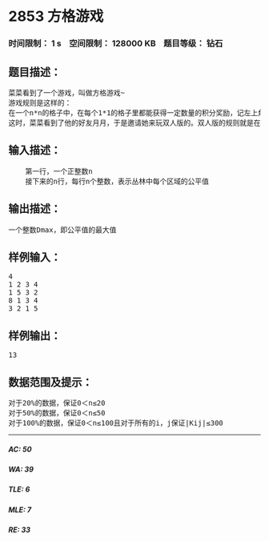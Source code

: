 # 2853 方格游戏   
### 时间限制： 1 s&nbsp;&nbsp;&nbsp;&nbsp;空间限制： 128000 KB&nbsp;&nbsp;&nbsp;&nbsp;题目等级： 钻石  
## 题目描述：  

<pre>
菜菜看到了一个游戏，叫做方格游戏~
游戏规则是这样的：
在一个n*n的格子中，在每个1*1的格子里都能获得一定数量的积分奖励，记左上角为(1,1)，右下角为(n,n)。游戏者需要选择一条(1,1)到(n,n)的路径，并获得路径上奖励的积分。对于路径当然也有要求啦，要求是只能往坐标变大的方向走【从(x,y)到(x+1,y)或者(x,y+1)】，走过2n-1个区域到达(n,n)。当然，获得的积分最高的就能取胜啦。
这时，菜菜看到了他的好友月月，于是邀请她来玩双人版的。双人版的规则就是在单人版的基础上加上一条两人的路线不能相同。月月知道菜菜的很聪明，怕输得太惨，就不太愿意和他玩。菜菜可慌了，于是定义了一个公平值D，这个公平值等于俩人所选择的路径所能获得的积分一一对应相减的差的绝对值之和，即D=sigma (|kxi-kyi|)|(kx，ky分别为菜菜，月月走过的每一个区域的丛林系数）。不过这可是个庞大的计算任务，菜菜找到了你，请你帮忙计算公平值的最大值。
</pre>
  
  
## 输入描述：  

<pre>
    第一行，一个正整数n
    接下来的n行，每行n个整数，表示丛林中每个区域的公平值
</pre>
  
  
## 输出描述：  

<pre>
一个整数Dmax，即公平值的最大值
</pre>
  
  
## 样例输入：  

<pre>
4
1 2 3 4
1 5 3 2
8 1 3 4
3 2 1 5
</pre>
  
  
## 样例输出：  

<pre>
13
</pre>
  
  
## 数据范围及提示：  

<pre>
对于20%的数据，保证0＜n≤20
对于50%的数据，保证0＜n≤50
对于100%的数据，保证0＜n≤100且对于所有的i，j保证|Kij|≤300
</pre>
  
  
***  

##### AC: 50  
##### WA: 39  
##### TLE: 6  
##### MLE: 7  
##### RE: 33  
